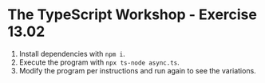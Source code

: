 # The TypeScript Workshop - Exercise 13.02

1. Install dependencies with `npm i`.
2. Execute the program with `npx ts-node async.ts`.
3. Modify the program per instructions and run again to see the variations.
